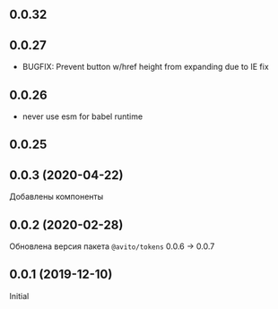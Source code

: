 ## 0.0.32
## 0.0.27
- BUGFIX: Prevent button w/href height from expanding due to IE fix
## 0.0.26
- never use esm for babel runtime
## 0.0.25
## 0.0.3 (2020-04-22)
  Добавлены компоненты

## 0.0.2 (2020-02-28)
  Обновлена версия пакета `@avito/tokens` 0.0.6 -> 0.0.7

## 0.0.1 (2019-12-10)
  Initial

